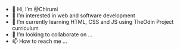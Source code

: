 - 👋 Hi, I’m @Chirumi
- 👀 I’m interested in web and software development
- 🌱 I’m currently learning HTML, CSS and JS using TheOdin Project curriculum
- 💞️ I’m looking to collaborate on ...
- 📫 How to reach me ...

<!---
Chirumi/Chirumi is a ✨ special ✨ repository because its `README.md` (this file) appears on your GitHub profile.
You can click the Preview link to take a look at your changes.
--->
